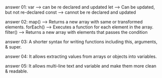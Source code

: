 answer 01: 
var --> can be re declared and updated 
let -->  Can be updated, but not re-declared
const --> cannot be re declared and updated

answer 02:
map() --> Returns a new array with same or transformed elements.
forEach() --> Executes a function for each element in the array.
filter() --> Returns a new array with elements that passes the condition

answer 03:
A shorter syntax for writing functions including this, arguments, & super.

answer 04: 
It allows extracting values from arrays or objects into variables.

answer 05: 
It allows multi-line text and variable and make them more clean & readable.